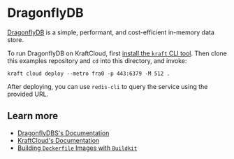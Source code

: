 # DragonflyDB

[DragonflyDB](https://www.dragonflydb.io/) is a simple, performant, and cost-efficient in-memory data store.

To run DragonflyDB on KraftCloud, first [install the `kraft` CLI tool](https://unikraft.org/docs/cli).
Then clone this examples repository and `cd` into this directory, and invoke:

```console
kraft cloud deploy --metro fra0 -p 443:6379 -M 512 .
```

After deploying, you can use `redis-cli` to query the service using the provided URL.

## Learn more

- [DragonflyDBS's Documentation](https://www.dragonflydb.io/docs)
- [KraftCloud's Documentation](https://docs.kraft.cloud)
- [Building `Dockerfile` Images with `Buildkit`](https://unikraft.org/guides/building-dockerfile-images-with-buildkit)
